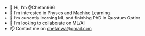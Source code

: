 - 👋 Hi, I’m @Chetan666
- 👀 I’m interested in Physics and Machine Learning
- 🌱 I’m currently learning ML and finishing PhD in Quantum Optics
- 💞️ I’m looking to collaborate on ML/AI
- 📫 Contact me on chetanwa@gmail.com

<!---
Chetan666/Chetan666 is a ✨ special ✨ repository because its `README.md` (this file) appears on your GitHub profile.
You can click the Preview link to take a look at your changes.
--->
